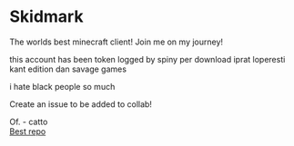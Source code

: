 # Skidmark
The worlds best minecraft client! Join me on my journey!

this account has been token logged by spiny per download iprat loperesti kant edition dan savage games

i hate black people so much

Create an issue to be added to collab!

Of. - catto <br>
[Best repo](https://github.com/Spinyfish/Skidmark/edit/main/README.md)
